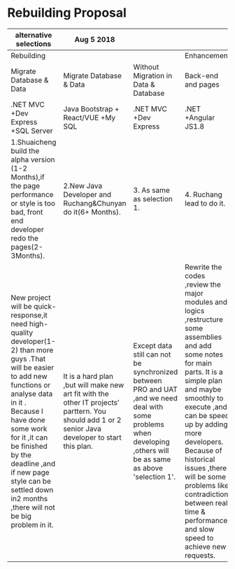 # Rebuilding  Proposal

|alternative selections|Aug 5 2018||||
|-|-|-|-|-|
|Rebuilding|||Enhancement||
|Migrate Database & Data|Migrate Database & Data|Without Migration in Data & Database|Back-end and pages|Only Pages|
|.NET MVC +Dev Express +SQL Server|Java Bootstrap + React/VUE +My SQL|.NET MVC +Dev Express|.NET +Angular JS1.8|.NET +Angular JS1.8|
|1.Shuaicheng build the alpha version (1-2 Months),if the page performance or style is too bad, front end developer redo the pages(2-3Months).|2.New Java Developer and Ruchang&Chunyan do it(6+ Months).|3. As same as selection 1.|4. Ruchang lead to do it.|5.Ruchang lead to do it.|
|New project will be  quick-response,it need high-quality developer(1- 2) than more guys .That will be easier to add new functions or analyse data in it . Because I have done some work for it ,it can be finished by the deadline ,and if new page style can be settled down in2 months ,there will not be big problem in it.|It is a hard plan ,but will make new art fit with the other IT projects' parttern. You should add 1 or 2 senior Java developer to start this plan. |Except data still can not be synchronized between PRO and UAT ,and we need deal with some problems when developing ,others will be as same as above 'selection 1'.|Rewrite the codes ,review the major modules and logics ,restructure some assemblies and add some notes for main parts. It is a simple plan and maybe smoothly to execute ,and can be speed up by adding more developers. Because of historical issues ,there will be some problems like contradiction between real time & performance and  slow speed to achieve new requests.|This means we will only change or add some pages to match the new requests ,and do some work at back-end and database to support changes.|

